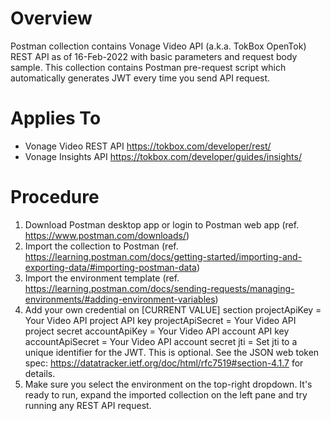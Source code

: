 # Overview
Postman collection contains Vonage Video API (a.k.a. TokBox OpenTok) REST API as of 16-Feb-2022 with basic parameters and request body sample. This collection contains Postman pre-request script which automatically generates JWT every time you send API request. 

# Applies To
- Vonage Video REST API https://tokbox.com/developer/rest/
- Vonage Insights API https://tokbox.com/developer/guides/insights/

# Procedure
1. Download Postman desktop app or login to Postman web app (ref. https://www.postman.com/downloads/)
2. Import the collection to Postman (ref. https://learning.postman.com/docs/getting-started/importing-and-exporting-data/#importing-postman-data)
3. Import the environment template (ref. https://learning.postman.com/docs/sending-requests/managing-environments/#adding-environment-variables)
4. Add your own credential on [CURRENT VALUE] section
projectApiKey = Your Video API project API key
projectApiSecret = Your Video API project secret
accountApiKey = Your Video API account API key
accountApiSecret = Your Video API account secret
jti = Set jti to a unique identifier for the JWT. This is optional. See the JSON web token spec: https://datatracker.ietf.org/doc/html/rfc7519#section-4.1.7 for details.
5. Make sure you select the environment on the top-right dropdown. It's ready to run, expand the imported collection on the left pane and try running any REST API request.
